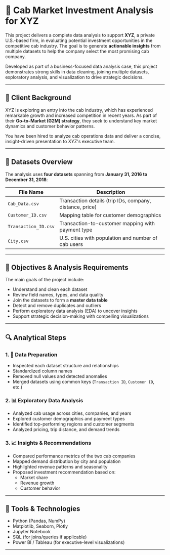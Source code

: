 # 🚕 Cab Market Investment Analysis for XYZ

This project delivers a complete data analysis to support **XYZ**, a private U.S.-based firm, in evaluating potential investment opportunities in the competitive cab industry. The goal is to generate **actionable insights** from multiple datasets to help the company select the most promising cab company.

Developed as part of a business-focused data analysis case, this project demonstrates strong skills in data cleaning, joining multiple datasets, exploratory analysis, and visualization to drive strategic decisions.

---

## 🏢 Client Background

XYZ is exploring an entry into the cab industry, which has experienced remarkable growth and increased competition in recent years. As part of their **Go-to-Market (G2M) strategy**, they seek to understand key market dynamics and customer behavior patterns.

You have been hired to analyze cab operations data and deliver a concise, insight-driven presentation to XYZ's executive team.

---

## 📁 Datasets Overview

The analysis uses **four datasets** spanning from **January 31, 2016 to December 31, 2018**:

| File Name          | Description |
|--------------------|-------------|
| `Cab_Data.csv`         | Transaction details (trip IDs, company, distance, price) |
| `Customer_ID.csv`      | Mapping table for customer demographics |
| `Transaction_ID.csv`   | Transaction-to-customer mapping with payment type |
| `City.csv`             | U.S. cities with population and number of cab users |

---

## 🧩 Objectives & Analysis Requirements

The main goals of the project include:

- Understand and clean each dataset
- Review field names, types, and data quality
- Join the datasets to form a **master data table**
- Detect and remove duplicates and outliers
- Perform exploratory data analysis (EDA) to uncover insights
- Support strategic decision-making with compelling visualizations

---

## 🔍 Analytical Steps

### 1. 🧹 Data Preparation
- Inspected each dataset structure and relationships
- Standardized column names
- Removed null values and detected anomalies
- Merged datasets using common keys (`Transaction ID`, `Customer ID`, etc.)

### 2. 📊 Exploratory Data Analysis
- Analyzed cab usage across cities, companies, and years
- Explored customer demographics and payment types
- Identified top-performing regions and customer segments
- Analyzed pricing, trip distance, and demand trends

### 3. 📈 Insights & Recommendations
- Compared performance metrics of the two cab companies
- Mapped demand distribution by city and population
- Highlighted revenue patterns and seasonality
- Proposed investment recommendation based on:
  - Market share
  - Revenue growth
  - Customer behavior

---

## 🧰 Tools & Technologies

- Python (Pandas, NumPy)
- Matplotlib, Seaborn, Plotly
- Jupyter Notebook
- SQL (for joins/queries if applicable)
- Power BI / Tableau (for executive-level visualizations)

---
